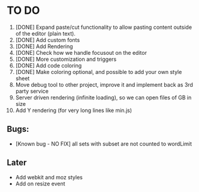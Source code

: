 # TO DO

1. [DONE] Expand paste/cut functionality to allow pasting content outside of the editor (plain text).
2. [DONE] Add custom fonts
3. [DONE] Add Rendering
4. [DONE] Check how we handle focusout on the editor
5. [DONE] More customization and triggers
6. [DONE] Add code coloring
7. [DONE] Make coloring optional, and possible to add your own style sheet
8. Move debug tool to other project, improve it and implement back as 3rd party service
9. Server driven rendering (infinite loading), so we can open files of GB in size
10. Add Y rendering (for very long lines like min.js)


## Bugs:
- [Known bug - NO FIX] all sets with subset are not counted to wordLimit

## Later
- Add webkit and moz styles
- Add on resize event
